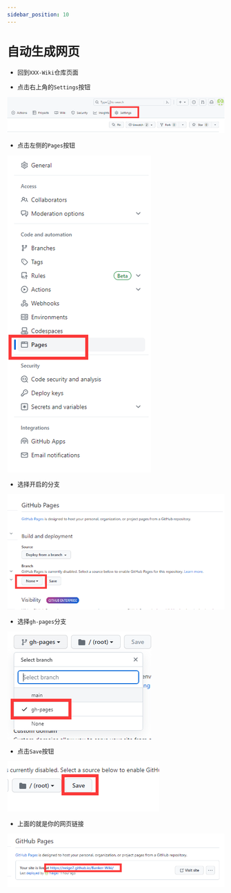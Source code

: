 ```yaml
---
sidebar_position: 10
---
```


# 自动生成网页

* 回到`XXX-Wiki`仓库页面

* 点击右上角的`Settings`按钮

![](_images/Settings.png)

* 点击左侧的`Pages`按钮

![](_images/Pages.png)

* 选择开启的分支

![](_images/选择分支.png)

* 选择`gh-pages`分支

![](_images/pages分支.png)

* 点击`Save`按钮

![](_images/SavePage.png)

* 上面的就是你的网页链接

![](_images/查看链接.png)
